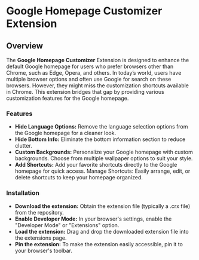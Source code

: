 # Google Homepage Customizer Extension

## Overview
The **Google Homepage Customizer** Extension is designed to enhance the default Google homepage for users who prefer browsers other than Chrome, such as Edge, Opera, and others. In today’s world, users have multiple browser options and often use Google for search on these browsers. However, they might miss the customization shortcuts available in Chrome. This extension bridges that gap by providing various customization features for the Google homepage.

### Features
- **Hide Language Options:** Remove the language selection options from the Google homepage for a cleaner look.
- **Hide Bottom Info:** Eliminate the bottom information section to reduce clutter.
- **Custom Backgrounds:** Personalize your Google homepage with custom backgrounds. Choose from multiple wallpaper options to suit your style.
- **Add Shortcuts:** Add your favorite shortcuts directly to the Google homepage for quick access.
Manage Shortcuts: Easily arrange, edit, or delete shortcuts to keep your homepage organized.

### Installation
- **Download the extension:** Obtain the extension file (typically a .crx file) from the repository.
- **Enable Developer Mode:** In your browser's settings, enable the "Developer Mode" or "Extensions" option.
- **Load the extension:** Drag and drop the downloaded extension file into the extensions page.
- **Pin the extension:** To make the extension easily accessible, pin it to your browser's toolbar.

